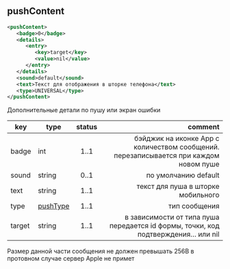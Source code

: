 ## pushContent

```xml
<pushContent>
   <badge>0</badge>
   <details>
      <entry>
         <key>target</key>
         <value>nil</value>
      </entry>
   </details>
   <sound>default</sound>
   <text>Текст для отображения в шторке телефона</text>
   <type>UNIVERSAL</type>
</pushContent>
```

Дополнительные детали по пушу или экран ошибки

key | type | status | comment
--- | --- | :---: | ---:
badge | int | 1..1 | бэйджик на иконке App с количеством сообщений. перезаписывается при каждом новом пуше
sound | string | 0..1 | по умолчанию default
text | string | 1..1 | текст для пуша в шторке мобильного
type | [pushType](#pushtype) | 1..1 | тип сообщения
target | string | 1..1 | в зависимости от типа пуша передается id формы, точки, код подтверждения… или nil

<aside class="error">Размер данной части сообщения не должен превышать 256B в протовном случае сервер Apple не примет</aside>
